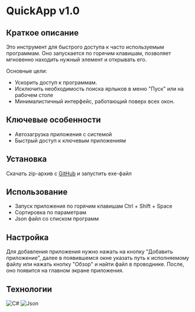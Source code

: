 # QuickApp v1.0
## Краткое описание
Это инструмент для быстрого доступа к часто используемым программам. Оно запускается по горячим клавишам, позволяет мгновенно находить нужный элемент и открывать его.

Основные цели:
- Ускорить доступ к программам.
- Исключить необходимость поиска ярлыков в меню "Пуск" или на рабочем столе
- Минималистичный интерфейс, работающий поверх всех окон.

## Ключевые особенности
- Автозагрузка приложения с системой
- Быстрый доступ к ключевым приложениям

## Установка
Скачать zip-архив с [GitHub](https://github.com/Light-Sauce-Tech/QuickApp/releases/tag/v1.0) и запустить exe-файл

## Использование
- Запуск приложения по горячим клавишам Ctrl + Shift + Space
- Сортировка по параметрам
- Json файл со списком программ

## Настройка
Для добавления приложения нужно нажать на кнопку "Добавить приложение", далее в появившемся окне указать путь к исполняемому файлу или нажать кнопку "Обзор" и найти файл в проводнике. После, оно появится на главном экране приложения.

## Технологии
![C#](https://img.shields.io/badge/C%23-239120?style=for-the-badge&logo=c-sharp&logoColor=white&color=380097)
![Json](https://img.shields.io/badge/Json-grey?style=for-the-badge&logo=json&logoColor=white&color=434750)
